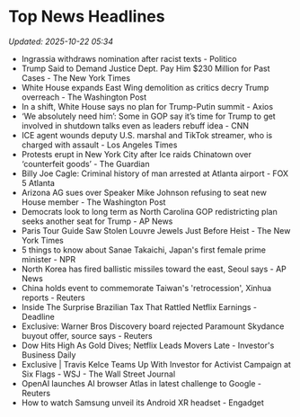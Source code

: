 # Top News Headlines

_Updated: 2025-10-22 05:34_

- Ingrassia withdraws nomination after racist texts - Politico
- Trump Said to Demand Justice Dept. Pay Him $230 Million for Past Cases - The New York Times
- White House expands East Wing demolition as critics decry Trump overreach - The Washington Post
- In a shift, White House says no plan for Trump-Putin summit - Axios
- ‘We absolutely need him’: Some in GOP say it’s time for Trump to get involved in shutdown talks even as leaders rebuff idea - CNN
- ICE agent wounds deputy U.S. marshal and TikTok streamer, who is charged with assault - Los Angeles Times
- Protests erupt in New York City after Ice raids Chinatown over ‘counterfeit goods’ - The Guardian
- Billy Joe Cagle: Criminal history of man arrested at Atlanta airport - FOX 5 Atlanta
- Arizona AG sues over Speaker Mike Johnson refusing to seat new House member - The Washington Post
- Democrats look to long term as North Carolina GOP redistricting plan seeks another seat for Trump - AP News
- Paris Tour Guide Saw Stolen Louvre Jewels Just Before Heist - The New York Times
- 5 things to know about Sanae Takaichi, Japan's first female prime minister - NPR
- North Korea has fired ballistic missiles toward the east, Seoul says - AP News
- China holds event to commemorate Taiwan's 'retrocession', Xinhua reports - Reuters
- Inside The Surprise Brazilian Tax That Rattled Netflix Earnings - Deadline
- Exclusive: Warner Bros Discovery board rejected Paramount Skydance buyout offer, source says - Reuters
- Dow Hits High As Gold Dives; Netflix Leads Movers Late - Investor's Business Daily
- Exclusive | Travis Kelce Teams Up With Investor for Activist Campaign at Six Flags - WSJ - The Wall Street Journal
- OpenAI launches AI browser Atlas in latest challenge to Google - Reuters
- How to watch Samsung unveil its Android XR headset - Engadget